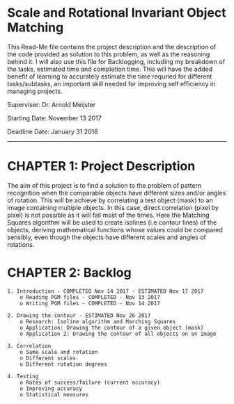 # Scale and Rotational Invariant Object Matching

This Read-Me file contains the project description and the description of the code provided as solution to this problem, as well as the reasoning behind it. I will also use this file for Backlogging, including my breakdown of the tasks, estimated time and completion time. This will have the added benefit of learning to accurately estimate the time requried for different tasks/subtasks, an important skill needed for improving self efficiency in managing projects.

Superviser: Dr. Arnold Meijster

Starting Date: November 13 2017

Deadline Date: January  31 2018

---

# CHAPTER 1: Project Description
    
The aim of this project is to find a solution to the problem of pattern recognition when the comparable objects have different sizes and/or angles of rotation. This will be achieve by correlating a test object (mask) to an image containing multiple objects. In this case, direct correlation (pixel by pixel) is not possible as it will fail most of the times. Here the Matching Squares algorithm will be used to create isolines (i.e contour lines) of the objects, deriving mathematical functions whose values could be compared sensibly, even though the objects have different scales and angles of rotations.
    
    
# CHAPTER 2: Backlog

    1. Introduction - COMPLETED Nov 14 2017 - ESTIMATED Nov 17 2017
        o Reading PGM files - COMPLETED - Nov 13 2017
        o Writing PGM files - COMPLETED - Nov 14 2017
        
    2. Drawing the contour - ESTIMATED Nov 26 2017 
        o Research: Isoline algorithm and Marching Squares
        o Application: Drawing the contour of a given object (mask)
        o Application 2: Drawing the contour of all objects on an image
        
    3. Correlation
        o Same scale and rotation
        o Different scales
        o Different rotation degrees
        
    4. Testing
        o Rates of success/failure (current accuracy)
        o Improving accuracy
        o Statistical measures
